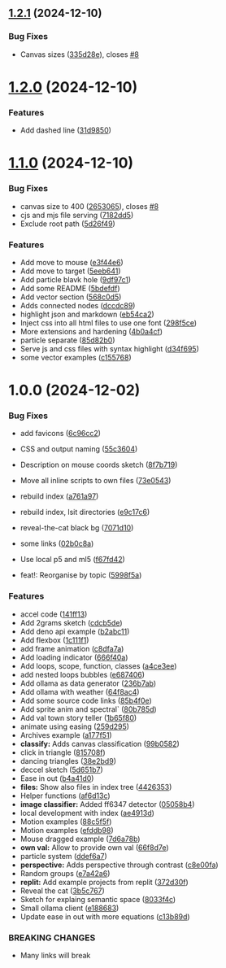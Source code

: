 ## [1.2.1](https://github.com/hbk-bs/code-snippets/compare/v1.2.0...v1.2.1) (2024-12-10)


### Bug Fixes

* Canvas sizes ([335d28e](https://github.com/hbk-bs/code-snippets/commit/335d28e2334f7306eb6b56752430fd0dfac8417f)), closes [#8](https://github.com/hbk-bs/code-snippets/issues/8)

# [1.2.0](https://github.com/hbk-bs/code-snippets/compare/v1.1.0...v1.2.0) (2024-12-10)


### Features

* Add dashed line ([31d9850](https://github.com/hbk-bs/code-snippets/commit/31d985041462a8cf5ba74b6251f12212d75161ac))

# [1.1.0](https://github.com/hbk-bs/code-snippets/compare/v1.0.0...v1.1.0) (2024-12-10)


### Bug Fixes

* canvas size to 400 ([2653065](https://github.com/hbk-bs/code-snippets/commit/2653065a849be15014ebcca1fb1bb1a8c74ed85b)), closes [#8](https://github.com/hbk-bs/code-snippets/issues/8)
* cjs and mjs file serving ([7182dd5](https://github.com/hbk-bs/code-snippets/commit/7182dd5863c22b7cf99d1276d7e3b7958a3f8dca))
* Exclude root path ([5d26f49](https://github.com/hbk-bs/code-snippets/commit/5d26f49d753b44da449a7316eb4ad57ad038bdc2))


### Features

* Add move to mouse ([e3f44e6](https://github.com/hbk-bs/code-snippets/commit/e3f44e6c494570f06955c955e292660d8172c6f1))
* Add move to target ([5eeb641](https://github.com/hbk-bs/code-snippets/commit/5eeb641918b52be648c81b02db0ca83d12e501cb))
* Add particle blavk hole ([9df97c1](https://github.com/hbk-bs/code-snippets/commit/9df97c14f5da93bc13608f13cbc01fc3b8fb3885))
* Add some README ([5bdefdf](https://github.com/hbk-bs/code-snippets/commit/5bdefdf34c7b0b077ecccdccd9eb37e0619c1e16))
* Add vector section ([568c0d5](https://github.com/hbk-bs/code-snippets/commit/568c0d54b367136066779d78f9d6d1bf4fdb4440))
* Adds connected nodes ([dccdc89](https://github.com/hbk-bs/code-snippets/commit/dccdc89852e6b39443af98c66e529f86c9e793f8))
* highlight json and markdown ([eb54ca2](https://github.com/hbk-bs/code-snippets/commit/eb54ca24770c4e737db4ef089336207bf9a80a4a))
* Inject css into all html files to use one font ([298f5ce](https://github.com/hbk-bs/code-snippets/commit/298f5ce068cec9fa4070234e8c178a1b98264994))
* More extensions and hardening ([4b0a4cf](https://github.com/hbk-bs/code-snippets/commit/4b0a4cf32fbd50d1bfec408843da2e0034f620c9))
* particle separate ([85d82b0](https://github.com/hbk-bs/code-snippets/commit/85d82b0309d23773a5a43942b4dc214f5e553aa8))
* Serve js and css files with syntax highlight ([d34f695](https://github.com/hbk-bs/code-snippets/commit/d34f6955ddc21969163edcb6ab7730211f41da00))
* some vector examples ([c155768](https://github.com/hbk-bs/code-snippets/commit/c15576892a1f673f0dfe14a7648e8dcb55a1108d))

# 1.0.0 (2024-12-02)


### Bug Fixes

* add favicons ([6c96cc2](https://github.com/hbk-bs/code-snippets/commit/6c96cc23c8a111ceb3dd64c5be270985e36c323f))
* CSS and output naming ([55c3604](https://github.com/hbk-bs/code-snippets/commit/55c360430cbfc154e44a7ed2c5a60443dd8a9bd0))
* Description  on mouse coords sketch ([8f7b719](https://github.com/hbk-bs/code-snippets/commit/8f7b719d113f92c7e27e798bb4e7496674d2a302))
* Move all inline scripts to own files ([73e0543](https://github.com/hbk-bs/code-snippets/commit/73e05433359479d138369f8df699b42b58fb1de0))
* rebuild index ([a761a97](https://github.com/hbk-bs/code-snippets/commit/a761a97fc2d1d984269d2f0ef61525354073a4bd))
* rebuild index, lsit directories ([e9c17c6](https://github.com/hbk-bs/code-snippets/commit/e9c17c66ac52e2fe656f6cd544f439e5b951963f))
* reveal-the-cat black bg ([7071d10](https://github.com/hbk-bs/code-snippets/commit/7071d100095ecbac5a1db1a570687c10e93e0cc1))
* some links ([02b0c8a](https://github.com/hbk-bs/code-snippets/commit/02b0c8aeb41ab4c2ea0ffc9ef4b96c889f72883e))
* Use local p5 and ml5 ([f67fd42](https://github.com/hbk-bs/code-snippets/commit/f67fd426ae4c3dfff62b1c1cac73ebba9fdf3e02))


* feat!: Reorganise by topic ([5998f5a](https://github.com/hbk-bs/code-snippets/commit/5998f5a4678b95cf664fbc275b5af5c880c70a97))


### Features

* accel code ([141ff13](https://github.com/hbk-bs/code-snippets/commit/141ff1331039061150a0f5b7263faaf8977c5e8b))
* Add 2grams sketch ([cdcb5de](https://github.com/hbk-bs/code-snippets/commit/cdcb5de8165934dc4b4b8272900df1962b80a8c2))
* Add deno api example ([b2abc11](https://github.com/hbk-bs/code-snippets/commit/b2abc111f6e8084fad9a1c8b163d34ec9335dcce))
* Add flexbox ([1c111f1](https://github.com/hbk-bs/code-snippets/commit/1c111f1baccf165700edfafd3336311d211df822))
* add frame animation ([c8dfa7a](https://github.com/hbk-bs/code-snippets/commit/c8dfa7af29f7d498c5622945f982d2e3b5664cd9))
* Add loading indicator ([666f40a](https://github.com/hbk-bs/code-snippets/commit/666f40a760e6d98cb74d426d7141ba80b934409d))
* Add loops, scope, function, classes ([a4ce3ee](https://github.com/hbk-bs/code-snippets/commit/a4ce3eeb532398f34243f0f1ea3ca88f41cca3a0))
* add nested loops bubbles ([e687406](https://github.com/hbk-bs/code-snippets/commit/e687406750c22ee0f2120d3b6875395f16175e83))
* Add ollama as data generator ([236b7ab](https://github.com/hbk-bs/code-snippets/commit/236b7abf0dbd416350042b0bee0279f0fe23c344))
* Add ollama with weather ([64f8ac4](https://github.com/hbk-bs/code-snippets/commit/64f8ac480d598199b7d14d4eb3887545f65137ff))
* Add some source code links ([85b4f0e](https://github.com/hbk-bs/code-snippets/commit/85b4f0e76157467966da697061689a535d27679c))
* Add sprite anim and spectral` ([80b785d](https://github.com/hbk-bs/code-snippets/commit/80b785d99ad7d72ff00a1ba9dfb377b42cf0a4a7))
* Add val town story teller ([1b65f80](https://github.com/hbk-bs/code-snippets/commit/1b65f80a8d3826bb8161089d357e1b601e5173b8))
* animate using easing ([259d295](https://github.com/hbk-bs/code-snippets/commit/259d295b4a82a82c02da39e1139a49a0bd07cdf3))
* Archives example ([a177f51](https://github.com/hbk-bs/code-snippets/commit/a177f51e2c16a24e407e8c2163f405630bb6ee8e))
* **classify:** Adds canvas classification ([99b0582](https://github.com/hbk-bs/code-snippets/commit/99b0582d834803f97ee398d8022ac56e8f7f2250))
* click in triangle ([815708f](https://github.com/hbk-bs/code-snippets/commit/815708f4a8c0b8059f560a73bcf66a756b0cc818))
* dancing triangles ([38e2bd9](https://github.com/hbk-bs/code-snippets/commit/38e2bd95806690131e8a630e9e11fb77f5829be7))
* deccel sketch ([5d651b7](https://github.com/hbk-bs/code-snippets/commit/5d651b73eb80d1d39e8a6b9bb9acb27c9bc4d6e7))
* Ease in out ([b4a41d0](https://github.com/hbk-bs/code-snippets/commit/b4a41d0cae6aba8d282c490e1174f0b5171c97b8))
* **files:** Show also files in index tree ([4426353](https://github.com/hbk-bs/code-snippets/commit/44263538094df655bff575097f4b441cf985830f))
* Helper functions ([af6d13c](https://github.com/hbk-bs/code-snippets/commit/af6d13cb7704396a70ae9c0b1de5bf32797c6c77))
* **image classifier:** Added ff6347 detector ([05058b4](https://github.com/hbk-bs/code-snippets/commit/05058b4fa15a72992c4e7e7f2b2be0aa2cf11cb7))
* local development with index ([ae4913d](https://github.com/hbk-bs/code-snippets/commit/ae4913d01c7d6bf605d4754bcd2c62be80acd85b))
* Motion examples ([88c5f5f](https://github.com/hbk-bs/code-snippets/commit/88c5f5f49a57e03ea10d7824079e0bf4da36b3d3))
* Motion examples ([efddb98](https://github.com/hbk-bs/code-snippets/commit/efddb983f699bbd2e551ee44deb4a8b002c6ee85))
* Mouse dragged example ([7d6a78b](https://github.com/hbk-bs/code-snippets/commit/7d6a78bdff85930c6044b40b0a3124fb6577de8c))
* **own val:** Allow to provide own val ([66f8d7e](https://github.com/hbk-bs/code-snippets/commit/66f8d7e9623e620de92bf84954751ec435a439d2))
* particle system ([ddef6a7](https://github.com/hbk-bs/code-snippets/commit/ddef6a7f217d2c2a22499cde16fe53de9a0484dd))
* **perspective:** Adds perspective through contrast ([c8e00fa](https://github.com/hbk-bs/code-snippets/commit/c8e00fac28e78ccbaeaced22ca2bdb438aec4b12))
* Random groups ([e7a42a6](https://github.com/hbk-bs/code-snippets/commit/e7a42a6cf382f600d44c43d1f16225ae1f93d57d))
* **replit:** Add example projects from replit ([372d30f](https://github.com/hbk-bs/code-snippets/commit/372d30f39251a84f8a31ce8ce29a7f3e8dedf368))
* Reveal the cat ([3b5c767](https://github.com/hbk-bs/code-snippets/commit/3b5c767f1a68168925c14622631491928c0449ee))
* Sketch for explaing semantic space ([8033f4c](https://github.com/hbk-bs/code-snippets/commit/8033f4c3d0e1a190728bc3006243a1679fa13bb2))
* Small ollama client ([e188683](https://github.com/hbk-bs/code-snippets/commit/e1886835b9a608095a1ce14589ab378841ac837a))
* Update ease in out with more equations ([c13b89d](https://github.com/hbk-bs/code-snippets/commit/c13b89dfbc0beb09fb9242a934211be6c2b716d6))


### BREAKING CHANGES

* Many links will break
